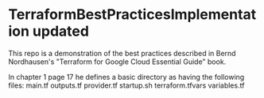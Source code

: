 # TerraformBestPracticesImplementation updated
This repo is a demonstration of the best practices described in Bernd Nordhausen's "Terraform for Google Cloud Essential Guide" book.

In chapter 1 page 17 he defines a basic directory as having the following files:
    main.tf
    outputs.tf
    provider.tf
    startup.sh
    terraform.tfvars
    variables.tf
